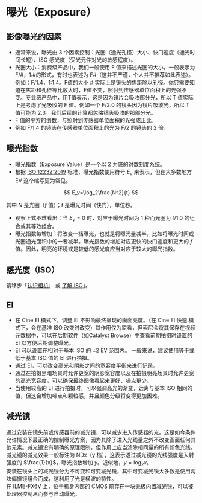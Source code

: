 # 曝光（Exposure）

## 影像曝光的因素
- 通常来说，曝光由 3 个因素控制：光圈（通光孔径）大小、快门速度（通光时间长短）、ISO 感光度（受光元件对光的敏感程度）。
- 光圈大小：消费级产品中，我们一般使用 F 值来描述光圈的大小，一般表示为 F/#，1:#的形式，有时也表述为 F#（这并不严谨，个人并不推荐如此表述）。例如：F/1.4，1:1.4。F值的大小 # 实际上是镜头的焦距除以孔径。你只需要知道在焦距和孔径等比放大时，F值不变，照射到传感器单位面积上的光强不变。专业级产品中，用T值表示，这是因为镜片会吸收部分光，所以 T 值实际上是考虑了光吸收的 F 值。例如一个 F/2.0 的镜头因为镜片吸收光，所以 T 值可能为 2.3。我们后续的计算都忽略镜头吸收的那部分光。
- F 值的平方的倒数，与照射到传感器单位面积的光强成正比。
- 例如 F/1.4 的镜头在传感器单位面积上的光为 F/2 的镜头的 2 倍。

## 曝光指数
- 曝光指数（Exposure Value）是一个以 2 为底的对数刻度系统。
- 根据 [ISO 12232:2019](https://www.iso.org/standard/73758.html) 标准，曝光指数使用符号 $E_v$ 来表示，但在大多数地方 EV 这个缩写更为常见。

$$ 
E_v=\log_2\frac{N^2}{t}
$$

其中 $N$ 是光圈（$f$ 值）；$t$ 是曝光时间（快门），单位秒。

- 观察上式不难看出：当 $E_v=0$ 时，对应于曝光时间为 1 秒而光圈为 f/1.0 的组合或其等效组合。
- 曝光指数每增加 1 将改变一档曝光，也就是将曝光量减半，比如将曝光时间或光圈通光面积中的一者减半。曝光指数的增加对应更快的快门速度和更大的 $f$ 值。因此，明亮的环境或是较低的感光度应当对应于较大的曝光指数。

## 感光度（ISO）

请移步「[认识相机](camera.md)」 或 [了解 ISO](iso.md)」。

## EI

- 在 Cine EI 模式下，调整 EI 不影响最终呈现的画面亮度。（在 Cine EI 快速 模式下，会在基准 ISO 改变时改变）其作用仅为监看，但索尼会将其保存在视频元数据中，可以在后期软件（如Catalyst Browse）中查看前期拍摄时设置的 EI 以方便后期调整曝光。
- EI 可以设置在相对于基本 ISO 的 ±2 EV 范围内。 一般来说，建议使用等于或低于基本 ISO 值的 EI 进行拍摄。
- 通过 EI，可以改变高光和阴影之间的宽容度平衡来进行记录。
- 通过在拍摄黑暗场景时允许更宽的阴影宽容度以及在拍摄明亮场景时允许更宽的高光宽容度，可以确保最终图像看起来更好、噪点更少。
- 当使用较高的 EI 进行拍摄时，可以强调高光的渐变，远离与基本 ISO 相同的值，但这会增加噪点和颗粒感，并且颜色分级将变得更加困难。

## 减光镜

通过安装在镜头前或传感器前的减光镜，可以减少进入传感器的光。这是如今条件允许情况下最正确的控制曝光方案，因为其除了进入光线量之外不改变画面任何其他元素。减光镜没有明确的原理限制，但作用上应当滤除相同量的所有颜色光线。
减光镜的减光效果一般标注为 NDx（y 档），这表示透过减光镜的光线强度是入射强度的 $\frac{1}{x}$，曝光指数增加 $y$。近似地，$y=\log_2 x$。  
安装在镜头上的减光镜分为不可变和可变减光镜，其中可变减光镜大多数是使用两块偏振镜组合而成，这利用了光是横波的特性。  
在 ILME-FX6V 上，位于机身内部的 CMOS 前存在一块无极内置减光镜，可以被处理器控制从而参与自动曝光。